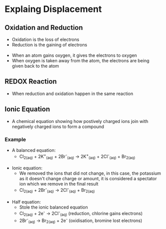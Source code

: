 # Explaing Displacement

## Oxidation and Reduction

- Oxidation is the loss of electrons
- Reduction is the gaining of electrons
<br/><br/>
- When an atom gains oxygen, it gives the electrons to oxygen
- When oxygen is taken away from the atom, the electrons are being given back to the atom

## REDOX Reaction

- When reduction and oxidation happen in the same reaction

## Ionic Equation

- A chemical equation showing how postively charged ions join with negatively charged ions to form a compound

### Example

- A balanced equation:
	- Cl<sub>2</sub><sub>(aq)</sub> + 2K<sup>+</sup><sub>(aq)</sub> + 2Br<sup>-</sup><sub>(aq)</sub> -> 2K<sup>+</sup><sub>(aq)</sub> + 2Cl<sup>-</sup><sub>(aq)</sub> + Br<sub>2</sub><sub>(aq)</sub>
<br/><br/>
- Ionic equation:
	- We removed the ions that did not change, in this case, the potassium as it doesn't change charge or amount, it is considered a spectator ion which we remove in the final result
	- Cl<sub>2</sub><sub>(aq)</sub> + 2Br<sup>-</sup><sub>(aq)</sub> -> 2Cl<sup>-</sup><sub>(aq)</sub> + Br<sub>2</sub><sub>(aq)</sub>
<br/><br/>
- Half equation:
	- Stole the ionic balanced equation
	- Cl<sub>2</sub><sub>(aq)</sub> + 2e<sup>-</sup> -> 2Cl<sup>-</sup><sub>(aq)</sub> (reduction, chlorine gains electrons)
	- 2Br<sup>-</sup><sub>(aq)</sub> -> Br<sub>2</sub><sub>(aq)</sub> + 2e<sup>-</sup> (oxidisation, bromine lost electrons)
